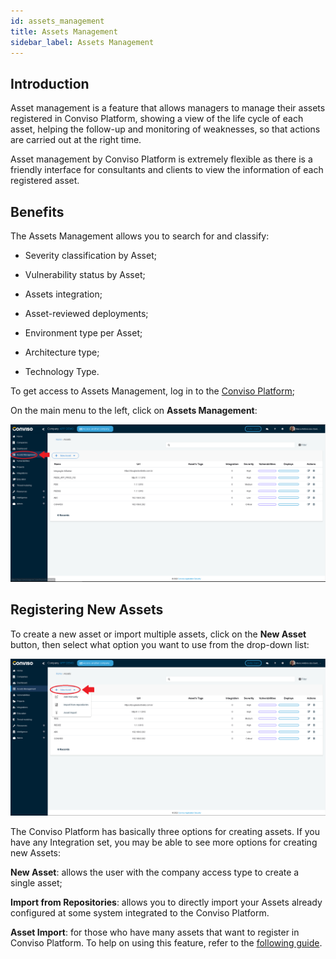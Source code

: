 ```yaml
---
id: assets_management
title: Assets Management
sidebar_label: Assets Management
---
```


## Introduction

Asset management is a feature that allows managers to manage their assets registered in Conviso Platform, showing a view of the life cycle of each asset, helping the follow-up and monitoring of weaknesses, so that actions are carried out at the right time.

Asset management by Conviso Platform is extremely flexible as there is a friendly interface for consultants and clients to view the information of each registered asset.

## Benefits

The Assets Management allows you to search for and classify:

-  Severity classification by Asset;

- Vulnerability status by Asset;

- Assets integration;

- Asset-reviewed deployments;

- Environment type per Asset;

- Architecture type;

- Technology Type.

To get access to Assets Management, log in to the [Conviso Platform](https://app.convisoappsec.com);

On the main menu to the left, click on **Assets Management**:

<div style={{textAlign: 'center'}}>

![img](../../static/img/assets_management-img1.png)

</div>

## Registering New Assets

To create a new asset or import multiple assets, click on the **New Asset** button, then select what option you want to use from the drop-down list:

<div style={{textAlign: 'center'}}>

![img](../../static/img/assets_management-img2.png)

</div>

The Conviso Platform has basically three options for creating assets. If you have any Integration set, you may be able to see more options for creating new Assets:

**New Asset**: allows the user with the company access type to create a single asset;

**Import from Repositories**: allows you to directly import your Assets already configured at some system integrated to the Conviso Platform.

**Asset Import**: for those who have many assets that want to register in Conviso Platform. To help on using this feature, refer to the [following guide](./assets_import).









